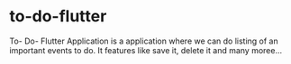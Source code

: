 # to-do-flutter
To- Do- Flutter Application is a application where we can do listing of an important events to do. It features like save it, delete it and many moree...
